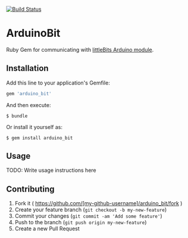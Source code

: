 [![Build Status](https://travis-ci.org/spilth/arduino_bit.svg?branch=master)](https://travis-ci.org/spilth/arduino_bit)

# ArduinoBit

Ruby Gem for communicating with [littleBits Arduino module](http://littlebits.cc/bits/arduino).

## Installation

Add this line to your application's Gemfile:

```ruby
gem 'arduino_bit'
```

And then execute:

    $ bundle

Or install it yourself as:

    $ gem install arduino_bit

## Usage

TODO: Write usage instructions here

## Contributing

1. Fork it ( https://github.com/[my-github-username]/arduino_bit/fork )
2. Create your feature branch (`git checkout -b my-new-feature`)
3. Commit your changes (`git commit -am 'Add some feature'`)
4. Push to the branch (`git push origin my-new-feature`)
5. Create a new Pull Request
